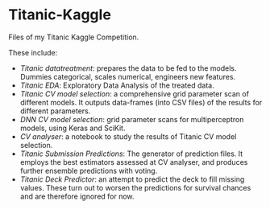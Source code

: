 # Titanic-Kaggle
Files of my Titanic Kaggle Competition.

These include:
- *Titanic datatreatment*: prepares the data to be fed to the models. Dummies categorical, scales numerical, engineers new features.
- *Titanic EDA*: Exploratory Data Analysis of the treated data.
- *Titanic CV model selection*: a comprehensive grid parameter scan of different models. It outputs data-frames (into CSV files) of the results for different parameters.
- *DNN CV model selection*: grid parameter scans for multiperceptron models, using Keras and SciKit.
- *CV analyser*: a notebook to study the results of Titanic CV model selection.
- *Titanic Submission Predictions*: The generator of prediction files. It employs the best estimators assessed at CV analyser, and produces further ensemble predictions with voting.
- *Titanic Deck Predictor*: an attempt to predict the deck to fill missing values. These turn out to worsen the predictions for survival chances and are therefore ignored for now.
